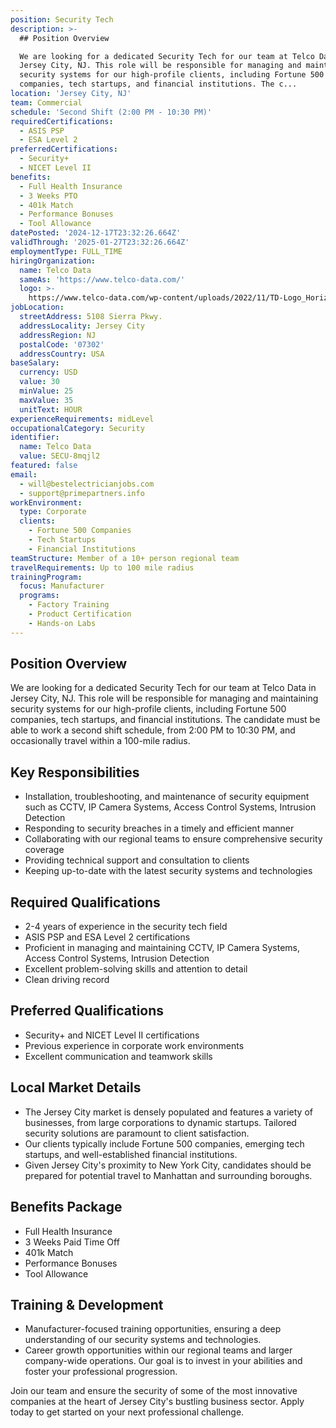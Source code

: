 ```yaml
---
position: Security Tech
description: >-
  ## Position Overview

  We are looking for a dedicated Security Tech for our team at Telco Data in
  Jersey City, NJ. This role will be responsible for managing and maintaining
  security systems for our high-profile clients, including Fortune 500
  companies, tech startups, and financial institutions. The c...
location: 'Jersey City, NJ'
team: Commercial
schedule: 'Second Shift (2:00 PM - 10:30 PM)'
requiredCertifications:
  - ASIS PSP
  - ESA Level 2
preferredCertifications:
  - Security+
  - NICET Level II
benefits:
  - Full Health Insurance
  - 3 Weeks PTO
  - 401k Match
  - Performance Bonuses
  - Tool Allowance
datePosted: '2024-12-17T23:32:26.664Z'
validThrough: '2025-01-27T23:32:26.664Z'
employmentType: FULL_TIME
hiringOrganization:
  name: Telco Data
  sameAs: 'https://www.telco-data.com/'
  logo: >-
    https://www.telco-data.com/wp-content/uploads/2022/11/TD-Logo_Horizontal_Color.webp
jobLocation:
  streetAddress: 5108 Sierra Pkwy.
  addressLocality: Jersey City
  addressRegion: NJ
  postalCode: '07302'
  addressCountry: USA
baseSalary:
  currency: USD
  value: 30
  minValue: 25
  maxValue: 35
  unitText: HOUR
experienceRequirements: midLevel
occupationalCategory: Security
identifier:
  name: Telco Data
  value: SECU-8mqjl2
featured: false
email:
  - will@bestelectricianjobs.com
  - support@primepartners.info
workEnvironment:
  type: Corporate
  clients:
    - Fortune 500 Companies
    - Tech Startups
    - Financial Institutions
teamStructure: Member of a 10+ person regional team
travelRequirements: Up to 100 mile radius
trainingProgram:
  focus: Manufacturer
  programs:
    - Factory Training
    - Product Certification
    - Hands-on Labs
---
```




## Position Overview
We are looking for a dedicated Security Tech for our team at Telco Data in Jersey City, NJ. This role will be responsible for managing and maintaining security systems for our high-profile clients, including Fortune 500 companies, tech startups, and financial institutions. The candidate must be able to work a second shift schedule, from 2:00 PM to 10:30 PM, and occasionally travel within a 100-mile radius. 

## Key Responsibilities
- Installation, troubleshooting, and maintenance of security equipment such as CCTV, IP Camera Systems, Access Control Systems, Intrusion Detection
- Responding to security breaches in a timely and efficient manner
- Collaborating with our regional teams to ensure comprehensive security coverage
- Providing technical support and consultation to clients
- Keeping up-to-date with the latest security systems and technologies 

## Required Qualifications
- 2-4 years of experience in the security tech field
- ASIS PSP and ESA Level 2 certifications 
- Proficient in managing and maintaining CCTV, IP Camera Systems, Access Control Systems, Intrusion Detection
- Excellent problem-solving skills and attention to detail
- Clean driving record 

## Preferred Qualifications
- Security+ and NICET Level II certifications 
- Previous experience in corporate work environments
- Excellent communication and teamwork skills 

## Local Market Details
- The Jersey City market is densely populated and features a variety of businesses, from large corporations to dynamic startups. Tailored security solutions are paramount to client satisfaction.
- Our clients typically include Fortune 500 companies, emerging tech startups, and well-established financial institutions.
- Given Jersey City's proximity to New York City, candidates should be prepared for potential travel to Manhattan and surrounding boroughs.

## Benefits Package
- Full Health Insurance
- 3 Weeks Paid Time Off
- 401k Match
- Performance Bonuses
- Tool Allowance

## Training & Development
- Manufacturer-focused training opportunities, ensuring a deep understanding of our security systems and technologies.
- Career growth opportunities within our regional teams and larger company-wide operations. Our goal is to invest in your abilities and foster your professional progression.
  
Join our team and ensure the security of some of the most innovative companies at the heart of Jersey City's bustling business sector. Apply today to get started on your next professional challenge.
